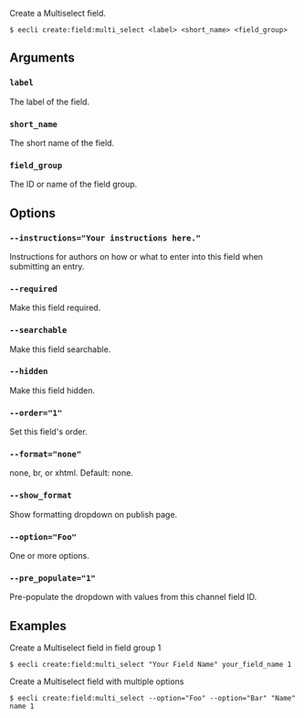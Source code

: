 Create a Multiselect field.

```
$ eecli create:field:multi_select <label> <short_name> <field_group>
```

## Arguments

### `label`

The label of the field.

### `short_name`

The short name of the field.

### `field_group`

The ID or name of the field group.

## Options

### `--instructions="Your instructions here."`

Instructions for authors on how or what to enter into this field when submitting an entry.

### `--required`

Make this field required.

### `--searchable`

Make this field searchable.

### `--hidden`

Make this field hidden.

### `--order="1"`

Set this field's order.

### `--format="none"`

none, br, or xhtml. Default: none.

### `--show_format`

Show formatting dropdown on publish page.

### `--option="Foo"`

One or more options.

### `--pre_populate="1"`

Pre-populate the dropdown with values from this channel field ID.

## Examples

Create a Multiselect field in field group 1

```
$ eecli create:field:multi_select "Your Field Name" your_field_name 1
```

Create a Multiselect field with multiple options

```
$ eecli create:field:multi_select --option="Foo" --option="Bar" "Name" name 1
```